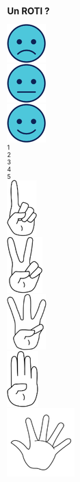 ## Un ROTI ?

<div class="mt-10 flex">
  <div class="flex-1 flex justify-center">
    <img src="/images/roti/roti-bad.png" style="width: 90px;">
  </div>
  <div class="flex-1 flex justify-center">
    <img src="/images/roti/roti-ok.png" style="width: 90px;">
  </div>
  <div class="flex-1 flex justify-center">
    <img src="/images/roti/roti-good.png" style="width: 90px;">
  </div>
</div>

<div class="mt-8 flex justify-center w-full">
  <div class="flex-1 text-2xl text-white bg-orange-300 flex justify-center items-center h-13 border-r">1</div>
  <div class="flex-1 text-2xl text-white bg-orange-300 flex justify-center items-center h-13 border-r">2</div>
  <div class="flex-1 text-2xl text-white bg-orange-300 flex justify-center items-center h-13 border-r">3</div>
  <div class="flex-1 text-2xl text-white bg-orange-300 flex justify-center items-center h-13 border-r">4</div>
  <div class="flex-1 text-2xl text-white bg-orange-300 flex justify-center items-center h-13 border-r">5</div>
</div>

<div class="flex mt-8">
  <div class="flex-1 flex justify-center">
    <img src="/images/roti/roti-1.png" style="height: 130px;">
  </div>
  <div class="flex-1 flex justify-center">
    <img src="/images/roti/roti-2.png" style="height: 130px;">
  </div>
  <div class="flex-1 flex justify-center">
    <img src="/images/roti/roti-3.png" style="height: 130px;">
  </div>
  <div class="flex-1 flex justify-center">
    <img src="/images/roti/roti-4.png" style="height: 130px;">
  </div>
  <div class="flex-1 flex justify-center -mt-3">
    <img src="/images/roti/roti-5.png" style="height: 160px;">
  </div>
</div>

<!--
### Return On Time Invested

#### 1 -> J'ai perdu mon temps et j'aurais mieux fait de rester chez moi à lire un article de blog sur Prisma.

#### 5 -> Ça valait le coup d'être là et j'ai appris plein de choses en un temps relativement court.
-->
